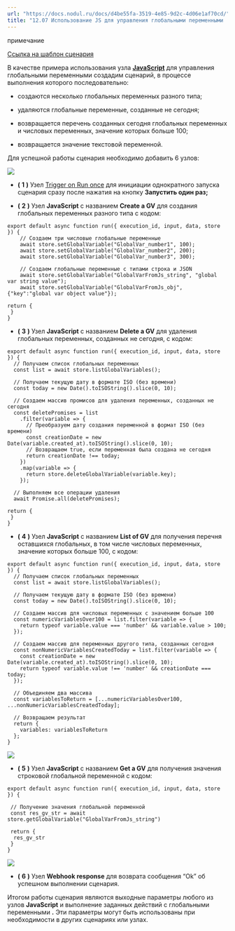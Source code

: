 ```yaml
---
url: "https://docs.nodul.ru/docs/d4be55fa-3519-4e85-9d2c-4d06e1af70cd/"
title: "12.07 Использование JS для управления глобальными переменными | Nodul"
---
```


примечание

[Ссылка на шаблон сценария](https://app.nodul.ru/shared-scenarios/65ba55a3a2a1d8fc74a2250b)

В качестве примера использования узла **[JavaScript](https://docs.nodul.ru/docs/f0ed01e9-8d28-4028-8a5f-ddc5c211e1fa)** для управления глобальными переменными создадим сценарий, в процессе выполнения которого последовательно:

- создаются несколько глобальных переменных разного типа;

- удаляются глобальные переменные, созданные не сегодня;

- возвращается перечень созданных сегодня глобальных переменных и числовых переменных, значение которых больше 100;

- возвращается значение текстовой переменной.

Для успешной работы сценария необходимо добавить 6 узлов:

![](https://docs.nodul.ru/img/notion/4079a210-c292-49db-8429-f0a882ae5d35/Untitled.png)

- **(** **1** **)** Узел [Trigger on Run once](https://docs.nodul.ru/docs/18199eec-a145-41b8-8cfc-2319efe3530a) для инициации однократного запуска сценария сразу после нажатия на кнопку **Запустить один раз;**

- **(** **2** **)** Узел **JavaScript** с названием **Create a GV** для создания глобальных переменных разного типа с кодом:

```codeBlockLines_e6Vv
export default async function run({ execution_id, input, data, store }) {
    // Создаем три числовые глобальные переменные
    await store.setGlobalVariable("GlobalVar_number1", 100);
    await store.setGlobalVariable("GlobalVar_number2", 200);
    await store.setGlobalVariable("GlobalVar_number3", 300);

    // Создаем глобальные переменные с типами строка и JSON
    await store.setGlobalVariable("GlobalVarFromJs_string", "global var string value");
    await store.setGlobalVariable("GlobalVarFromJs_obj", {"key":"global var object value"});

return {
 }
}

```

- **(** **3** **)** Узел **JavaScript** с названием **Delete a GV** для удаления глобальных переменных, созданных не сегодня, с кодом:

```codeBlockLines_e6Vv
export default async function run({ execution_id, input, data, store }) {
  // Получаем список глобальных переменных
  const list = await store.listGlobalVariables();

  // Получаем текущую дату в формате ISO (без времени)
  const today = new Date().toISOString().slice(0, 10);

  // Создаем массив промисов для удаления переменных, созданных не сегодня
  const deletePromises = list
    .filter(variable => {
      // Преобразуем дату создания переменной в формат ISO (без времени)
      const creationDate = new Date(variable.created_at).toISOString().slice(0, 10);
      // Возвращаем true, если переменная была создана не сегодня
      return creationDate !== today;
    })
    .map(variable => {
      return store.deleteGlobalVariable(variable.key);
    });

  // Выполняем все операции удаления
  await Promise.all(deletePromises);

return {
 }
}

```

- **(** **4** **)** Узел **JavaScript** с названием **List of GV** для получения перечня оставшихся глобальных, в том числе числовых переменных, значение которых больше 100, с кодом:

```codeBlockLines_e6Vv
export default async function run({ execution_id, input, data, store }) {
  // Получаем список глобальных переменных
  const list = await store.listGlobalVariables();

  // Получаем текущую дату в формате ISO (без времени)
  const today = new Date().toISOString().slice(0, 10);

  // Создаем массив для числовых переменных с значением больше 100
  const numericVariablesOver100 = list.filter(variable => {
    return typeof variable.value === 'number' && variable.value > 100;
  });

  // Создаем массив для переменных другого типа, созданных сегодня
  const nonNumericVariablesCreatedToday = list.filter(variable => {
    const creationDate = new Date(variable.created_at).toISOString().slice(0, 10);
    return typeof variable.value !== 'number' && creationDate === today;
  });

  // Объединяем два массива
  const variablesToReturn = [...numericVariablesOver100, ...nonNumericVariablesCreatedToday];

  // Возвращаем результат
  return {
    variables: variablesToReturn
  };
}

```

![](https://docs.nodul.ru/img/notion/2cc90a58-b3f5-4b0b-9bed-be82bdf762a7/Untitled.png)

- **(** **5** **)** Узел **JavaScript** с названием **Get a GV** для получения значения строковой глобальной переменной с кодом:

```codeBlockLines_e6Vv
export default async function run({ execution_id, input, data, store }) {

 // Получение значения глобальной переменной
 const res_gv_str = await store.getGlobalVariable("GlobalVarFromJs_string")

 return {
  res_gv_str
 }
}

```

![](https://docs.nodul.ru/img/notion/d8cd3572-a69a-4f61-8ca7-7db6f85a6e03/Untitled.png)

- **(** **6** **)** Узел **Webhook response** для возврата сообщения “Ok” об успешном выполнении сценария.

Итогом работы сценария являются выходные параметры любого из узлов **JavaScript** и выполнение заданных действий с глобальными переменными **.** Эти параметры могут быть использованы при необходимости в других сценариях или узлах.